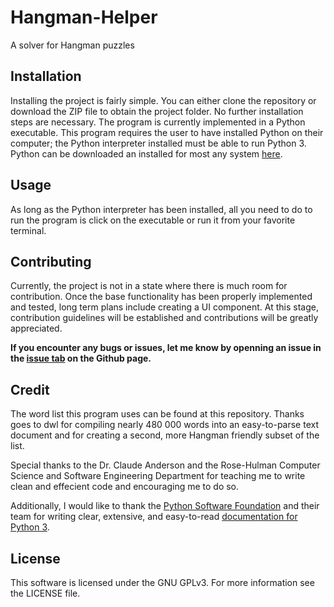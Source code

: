 # Hangman-Helper
A solver for Hangman puzzles

## Installation
Installing the project is fairly simple. You can either clone the repository or download the ZIP file to obtain the project folder. No further installation steps are necessary. The program is currently implemented in a Python executable. This program requires the user to have installed Python on their computer; the Python interpreter installed must be able to run Python 3. Python can be downloaded an installed for most any system [here](https://www.python.org/).

## Usage
As long as the Python interpreter has been installed, all you need to do to run the program is click on the executable or run it from your favorite terminal. 

## Contributing
Currently, the project is not in a state where there is much room for contribution. Once the base functionality has been properly implemented and tested, long term plans include creating a UI component. At this stage, contribution guidelines will be established and contributions will be greatly appreciated.

__If you encounter any bugs or issues, let me know by openning an issue in the [issue tab](https://github.com/Theseus001/Hangman-Helper/issues) on the Github page.__
## Credit
The word list this program uses can be found at this repository. Thanks goes to dwl for compiling nearly 480 000 words into an easy-to-parse text document and for creating a second, more Hangman friendly subset of the list.

Special thanks to the Dr. Claude Anderson and the Rose-Hulman Computer Science and Software Engineering Department for teaching me to write clean and effecient code and encouraging me to do so.

Additionally, I would like to thank the [Python Software Foundation](https://www.python.org) and their team for writing clear, extensive, and easy-to-read [documentation for Python 3](https://docs.python.org/3/).

## License
This software is licensed under the GNU GPLv3. For more information see the LICENSE file.
